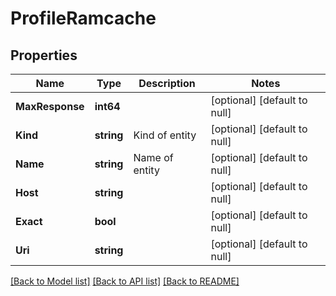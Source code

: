 # ProfileRamcache

## Properties
Name | Type | Description | Notes
------------ | ------------- | ------------- | -------------
**MaxResponse** | **int64** |  | [optional] [default to null]
**Kind** | **string** | Kind of entity | [optional] [default to null]
**Name** | **string** | Name of entity | [optional] [default to null]
**Host** | **string** |  | [optional] [default to null]
**Exact** | **bool** |  | [optional] [default to null]
**Uri** | **string** |  | [optional] [default to null]

[[Back to Model list]](../README.md#documentation-for-models) [[Back to API list]](../README.md#documentation-for-api-endpoints) [[Back to README]](../README.md)


